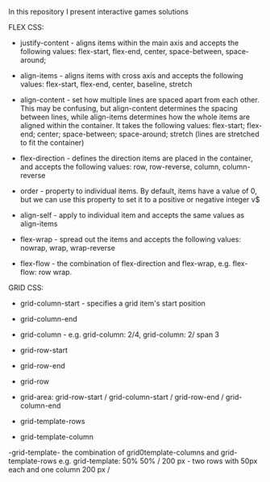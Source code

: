 In this repository I present interactive games solutions

FLEX CSS:

- justify-content - aligns items within the main axis and
accepts the following values: flex-start, flex-end, center,
space-between, space-around;

- align-items - aligns items with cross axis and accepts 
the following values: flex-start, flex-end, center, baseline,
stretch

- align-content - set how multiple lines are spaced apart from
each other. This may be confusing, but align-content determines
the spacing between lines, while align-items determines how
the whole items are aligned within the container. It takes the
following values: flex-start; flex-end; center; space-between;
space-around; stretch (lines are stretched to fit the container)

- flex-direction - defines the direction items are placed 
in the container, and accepts the following values:
row, row-reverse, column, column-reverse

- order - property to individual items. By default, items have a value
of 0, but we can use this property to set it to a positive or negative integer v$

- align-self - apply to individual item and accepts the same values 
as align-items

- flex-wrap - spread out the items and accepts the following
values: nowrap, wrap, wrap-reverse

- flex-flow - the combination of flex-direction and flex-wrap, e.g.
flex-flow: row wrap.

GRID CSS:

- grid-column-start - specifies a grid item's start position

- grid-column-end

- grid-column - e.g. grid-column: 2/4, grid-column: 2/ span 3 

- grid-row-start

- grid-row-end

- grid-row

- grid-area: grid-row-start / grid-column-start / grid-row-end / grid-column-end

- grid-template-rows

- grid-template-column

-grid-template- the combination of grid0template-columns and grid-template-rows
e.g. grid-template: 50% 50% / 200 px - two rows with 50px each and one column 200 px
/

